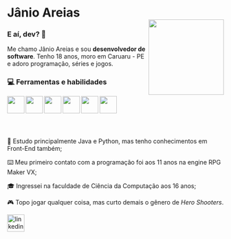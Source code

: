 
<h1>Jânio Areias</h1>
<img align="right" width="175px" style="margin-top:-20px" src="https://i.imgur.com/4FZQVb3.png">

<h3>E aí, dev? 🤙</h3>
<p>Me chamo Jânio Areias e sou <b>desenvolvedor de software</b>. Tenho 18 anos, moro em Caruaru - PE e adoro programação, séries e jogos.</p>

<h3>💻 Ferramentas e habilidades</h3>
<img height="40em" align="left" src="https://cdn.jsdelivr.net/gh/devicons/devicon/icons/javascript/javascript-plain.svg"/>
     <img height="40em" align="left" src="https://cdn.jsdelivr.net/gh/devicons/devicon/icons/html5/html5-plain.svg"/>
<img height="40em" align="left" src="https://cdn.jsdelivr.net/gh/devicons/devicon/icons/css3/css3-plain.svg" />
<img height="40em" align="left" src="https://cdn.jsdelivr.net/gh/devicons/devicon/icons/vscode/vscode-original.svg"/>
<img height="40em" align="left" src="https://cdn.jsdelivr.net/gh/devicons/devicon/icons/react/react-original.svg"/>
<img height="40em" align="left" src="https://cdn.jsdelivr.net/gh/devicons/devicon/icons/python/python-plain.svg"/><br><br>
          

<br/><br/>

<p>📒 Estudo principalmente Java e Python, mas tenho conhecimentos em Front-End também;</p>
<p>⌨️ Meu primeiro contato com a programação foi aos 11 anos na engine RPG Maker VX;</p>
<p>🎓 Ingressei na faculdade de Ciência da Computação aos 16 anos;</p>
<p>🎮 Topo jogar qualquer coisa, mas curto demais o gênero de <i>Hero Shooters</i>.</p>


 <a href="https://www.linkedin.com/in/janioareias">
    <img width="40px" src="https://cdn.jsdelivr.net/gh/devicons/devicon/icons/linkedin/linkedin-original.svg" alt="linkedin" style="vertical-align:top;">
  </a>
